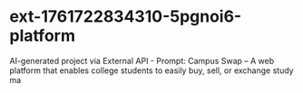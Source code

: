 # ext-1761722834310-5pgnoi6-platform
AI-generated project via External API - Prompt: Campus Swap – A web platform that enables college students to easily buy, sell, or exchange study ma
